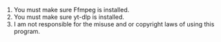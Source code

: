 1. You must make sure Ffmpeg is installed.
2. You must make sure yt-dlp is installed.
3. I am not responsible for the misuse and or copyright laws of using this program.
